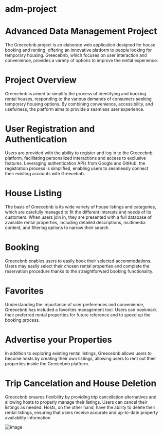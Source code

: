 # adm-project
# Advanced Data Management Project

The Greecebnb project is an elaborate web application designed for house booking and renting, offering an innovative platform to people looking for temporary housing. 
Greecebnb, which focuses on user interaction and convenience, provides a variety of options to improve the rental experience.

# Project Overview
Greecebnb is aimed to simplify the process of identifying and booking rental houses, responding to the various demands of consumers seeking temporary housing options. 
By combining convenience, accessibility, and usefulness, the platform aims to provide a seamless user experience.

# User Registration and Authentication

Users are provided with the ability to register and log in to the Greecebnb platform, facilitating personalized interactions and access to exclusive features. Leveraging 
authentication APIs from Google and GitHub, the registration process is simplified, enabling users to seamlessly connect their existing accounts with Greecebnb.

# House Listing
The basis of Greecebnb is its wide variety of house listings and categories, which are carefully managed to fit the different interests and needs of its customers. When users join in, they are presented with a full database of available rental properties, including detailed descriptions, multimedia content, and filtering options to narrow their search.

# Booking 
Greecebnb enables users to easily book their selected accommodations. Users may easily select their chosen rental properties and complete the reservation procedure 
thanks to the straightforward booking functionality. 

# Favorites 
Understanding the importance of user preferences and convenience, Greecebnb has included a favorites management tool. Users can bookmark their preferred rental 
properties for future reference and to speed up the booking process.

# Advertise your Properties
In addition to exploring existing rental listings, Greecebnb allows users to become hosts by creating their own listings, allowing users to rent out their properties inside the 
Greecebnb platform.

# Trip Cancelation and House Deletion

Greecebnb ensures flexibility by providing trip cancellation alternatives and allowing hosts to properly manage their listings. Users can cancel their listings as needed. Hosts, 
on the other hand, have the ability to delete their rental listings, ensuring that users receive accurate and up-to-date property availability information.

![image](https://github.com/user-attachments/assets/74e00531-a577-45d0-8c13-1797da5d1768)



